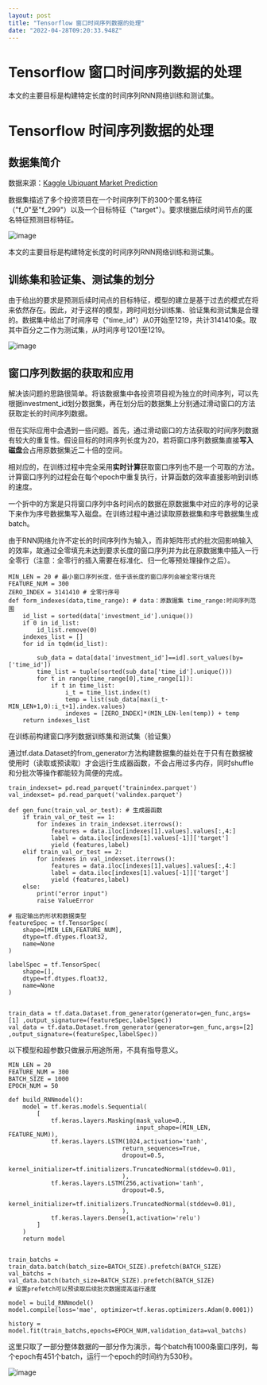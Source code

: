 ```yaml
---
layout: post
title: "Tensorflow 窗口时间序列数据的处理"
date: "2022-04-28T09:20:33.948Z"
---
```

Tensorflow 窗口时间序列数据的处理
======================

本文的主要目标是构建特定长度的时间序列RNN网络训练和测试集。

Tensorflow 时间序列数据的处理
====================

数据集简介
-----

数据来源：[Kaggle Ubiquant Market Prediction](https://www.kaggle.com/competitions/ubiquant-market-prediction/data)

数据集描述了多个投资项目在一个时间序列下的300个匿名特征（"f\_0"至"f\_299"）以及一个目标特征（"target"）。要求根据后续时间节点的匿名特征预测目标特征。

![image](https://img2022.cnblogs.com/blog/2468713/202204/2468713-20220428112629319-1036879771.png)

本文的主要目标是构建特定长度的时间序列RNN网络训练和测试集。

训练集和验证集、测试集的划分
--------------

由于给出的要求是预测后续时间点的目标特征，模型的建立是基于过去的模式在将来依然存在。因此，对于这样的模型，跨时间划分训练集、验证集和测试集是合理的。数据集中给出了时间序号（"time\_id"）从0开始至1219，共计3141410条。取其中百分之二作为测试集，从时间序号1201至1219。

![image](https://img2022.cnblogs.com/blog/2468713/202204/2468713-20220428112654159-2061178872.png)

窗口序列数据的获取和应用
------------

解决该问题的思路很简单。将该数据集中各投资项目视为独立的时间序列，可以先根据investment\_id划分数据集，再在划分后的数据集上分别通过滑动窗口的方法获取定长的时间序列数据。

但在实际应用中会遇到一些问题。首先，通过滑动窗口的方法获取的时间序列数据有较大的重复性。假设目标的时间序列长度为20，若将窗口序列数据集直接**写入磁盘**会占用原数据集近二十倍的空间。

相对应的，在训练过程中完全采用**实时计算**获取窗口序列也不是一个可取的方法。计算窗口序列的过程会在每个epoch中重复执行，计算函数的效率直接影响到训练的速度。

一个折中的方案是只将窗口序列中各时间点的数据在原数据集中对应的序号的记录下来作为序号数据集写入磁盘。在训练过程中通过读取原数据集和序号数据集生成batch。

由于RNN网络允许不定长的时间序列作为输入，而非矩阵形式的批次回影响输入的效率，故通过全零填充未达到要求长度的窗口序列并为此在原数据集中插入一行全零行（注意：全零行的插入需要在标准化、归一化等预处理操作之后）。

    MIN_LEN = 20 # 最小窗口序列长度，低于该长度的窗口序列会被全零行填充
    FEATURE_NUM = 300
    ZERO_INDEX = 3141410 # 全零行序号
    def form_indexes(data,time_range): # data：原数据集 time_range:时间序列范围
        id_list = sorted(data['investment_id'].unique())
        if 0 in id_list:
            id_list.remove(0)
        indexes_list = []
        for id in tqdm(id_list):
            
            sub_data = data[data['investment_id']==id].sort_values(by=['time_id'])
            time_list = tuple(sorted(sub_data['time_id'].unique()))
            for t in range(time_range[0],time_range[1]):
                if t in time_list:
                    i_t = time_list.index(t)
                    temp = list(sub_data[max(i_t-MIN_LEN+1,0):i_t+1].index.values)
                    indexes = [ZERO_INDEX]*(MIN_LEN-len(temp)) + temp
        return indexes_list
    

在训练前构建窗口序列数据训练集和测试集（验证集）

通过tf.data.Dataset的from\_generator方法构建数据集的益处在于只有在数据被使用时（读取或预读取）才会运行生成器函数，不会占用过多内存，同时shuffle和分批次等操作都能较为简便的完成。

    train_indexset= pd.read_parquet('trainindex.parquet')
    val_indexset= pd.read_parquet('valindex.parquet')
    
    def gen_func(train_val_or_test): # 生成器函数
        if train_val_or_test == 1:
            for indexes in train_indexset.iterrows():
                features = data.iloc[indexes[1].values].values[:,4:]
                label = data.iloc[indexes[1].values[-1]]['target']
                yield (features,label)
        elif train_val_or_test == 2:
            for indexes in val_indexset.iterrows():
                features = data.iloc[indexes[1].values].values[:,4:]
                label = data.iloc[indexes[1].values[-1]]['target']
                yield (features,label)
        else:
            print("error input")
            raise ValueError
    
    # 指定输出的形状和数据类型
    featureSpec = tf.TensorSpec(
        shape=[MIN_LEN,FEATURE_NUM],
        dtype=tf.dtypes.float32,
        name=None
    )
    
    labelSpec = tf.TensorSpec(
        shape=[],
        dtype=tf.dtypes.float32,
        name=None
    )
    
    
    train_data = tf.data.Dataset.from_generator(generator=gen_func,args=[1] ,output_signature=(featureSpec,labelSpec))
    val_data = tf.data.Dataset.from_generator(generator=gen_func,args=[2] ,output_signature=(featureSpec,labelSpec))
    

以下模型和超参数只做展示用途所用，不具有指导意义。

    MIN_LEN = 20
    FEATURE_NUM = 300
    BATCH_SIZE = 1000
    EPOCH_NUM = 50 
    
    def build_RNNmodel():
        model = tf.keras.models.Sequential(
            [
                tf.keras.layers.Masking(mask_value=0.,
                                        input_shape=(MIN_LEN, FEATURE_NUM)),
                tf.keras.layers.LSTM(1024,activation='tanh',
                                    return_sequences=True,
                                    dropout=0.5,
                                    kernel_initializer=tf.initializers.TruncatedNormal(stddev=0.01),
                                    ),
                tf.keras.layers.LSTM(256,activation='tanh',
                                    dropout=0.5,
                                    kernel_initializer=tf.initializers.TruncatedNormal(stddev=0.01),
                                    ),
                tf.keras.layers.Dense(1,activation='relu')
            ]
        )
        return model
    

    train_batchs = train_data.batch(batch_size=BATCH_SIZE).prefetch(BATCH_SIZE)
    val_batchs = val_data.batch(batch_size=BATCH_SIZE).prefetch(BATCH_SIZE)
    # 设置prefetch可以预读取后续批次数据提高运行速度
    
    model = build_RNNmodel()
    model.compile(loss='mae', optimizer=tf.keras.optimizers.Adam(0.0001))
    
    history = model.fit(train_batchs,epochs=EPOCH_NUM,validation_data=val_batchs)
    

这里只取了一部分整体数据的一部分作为演示，每个batch有1000条窗口序列，每个epoch有451个batch，运行一个epoch的时间约为530秒。

![image](https://img2022.cnblogs.com/blog/2468713/202204/2468713-20220428112731283-1569572864.png)
